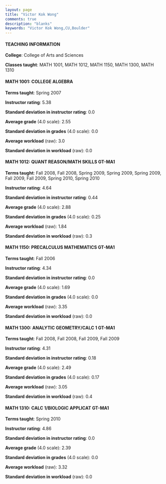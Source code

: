 ```yaml
---
layout: page
title: "Victor Kok Wong" 
comments: true
description: "blanks"
keywords: "Victor Kok Wong,CU,Boulder"
---
```

<head>
<script src="https://ajax.googleapis.com/ajax/libs/jquery/2.1.3/jquery.min.js"></script>
<script src="https://dl.dropboxusercontent.com/s/pc42nxpaw1ea4o9/highcharts.js?dl=0"></script>
<!-- <script src="../assets/js/highcharts.js"></script> -->
<style type="text/css">@font-face {
	font-family: "Bebas Neue";
	src: url(https://www.filehosting.org/file/details/544349/BebasNeue Regular.otf) format("opentype");
	}
	h1.Bebas { 
		font-family: "Bebas Neue", Verdana, Tahoma;
	}
</style>
</head>
	   
#### TEACHING INFORMATION

**College**: College of Arts and Sciences

**Classes taught**: MATH 1001, MATH 1012, MATH 1150, MATH 1300, MATH 1310

#### MATH 1001: COLLEGE ALGEBRA

**Terms taught**: Spring 2007

**Instructor rating**: 5.38

**Standard deviation in instructor rating**: 0.0

**Average grade** (4.0 scale): 2.55

**Standard deviation in grades** (4.0 scale): 0.0

**Average workload** (raw): 3.0

**Standard deviation in workload** (raw): 0.0

#### MATH 1012: QUANT REASON/MATH SKILLS GT-MA1

**Terms taught**: Fall 2008, Fall 2008, Spring 2009, Spring 2009, Spring 2009, Fall 2009, Fall 2009, Spring 2010, Spring 2010

**Instructor rating**: 4.64

**Standard deviation in instructor rating**: 0.44

**Average grade** (4.0 scale): 2.88

**Standard deviation in grades** (4.0 scale): 0.25

**Average workload** (raw): 1.84

**Standard deviation in workload** (raw): 0.3

#### MATH 1150: PRECALCULUS MATHEMATICS GT-MA1

**Terms taught**: Fall 2006

**Instructor rating**: 4.34

**Standard deviation in instructor rating**: 0.0

**Average grade** (4.0 scale): 1.69

**Standard deviation in grades** (4.0 scale): 0.0

**Average workload** (raw): 3.35

**Standard deviation in workload** (raw): 0.0

#### MATH 1300: ANALYTIC GEOMETRY/CALC 1 GT-MA1

**Terms taught**: Fall 2008, Fall 2008, Fall 2009, Fall 2009

**Instructor rating**: 4.31

**Standard deviation in instructor rating**: 0.18

**Average grade** (4.0 scale): 2.49

**Standard deviation in grades** (4.0 scale): 0.17

**Average workload** (raw): 3.05

**Standard deviation in workload** (raw): 0.4

#### MATH 1310: CALC 1/BIOLOGIC APPLICAT GT-MA1

**Terms taught**: Spring 2010

**Instructor rating**: 4.86

**Standard deviation in instructor rating**: 0.0

**Average grade** (4.0 scale): 2.39

**Standard deviation in grades** (4.0 scale): 0.0

**Average workload** (raw): 3.32

**Standard deviation in workload** (raw): 0.0

